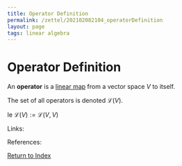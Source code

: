 ```yaml
---
title: Operator Definition
permalink: /zettel/202102082104_operatorDefinition
layout: page
tags: linear algebra
---
```

# Operator Definition

An **operator** is a [linear map](202102071416_linearMapDefinition) from a vector space $V$ to itself.

The set of all operators is denoted $\mathcal{L}(V)$.

Ie $\mathcal{L}(V) := \mathcal{L}(V,V)$

Links: 

References: 

[Return to Index](index)